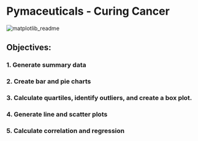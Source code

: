# Pymaceuticals - Curing Cancer

![matplotlib_readme](https://user-images.githubusercontent.com/67832009/181041519-b42ed53d-292f-4dcb-8134-4fc6989b14cf.png)

## Objectives:
### 1. Generate summary data
### 2. Create bar and pie charts
### 3. Calculate quartiles, identify outliers, and create a box plot.

### 4. Generate line and scatter plots
### 5. Calculate correlation and regression
